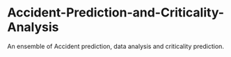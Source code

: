# Accident-Prediction-and-Criticality-Analysis
An ensemble of Accident prediction, data analysis and criticality prediction.
